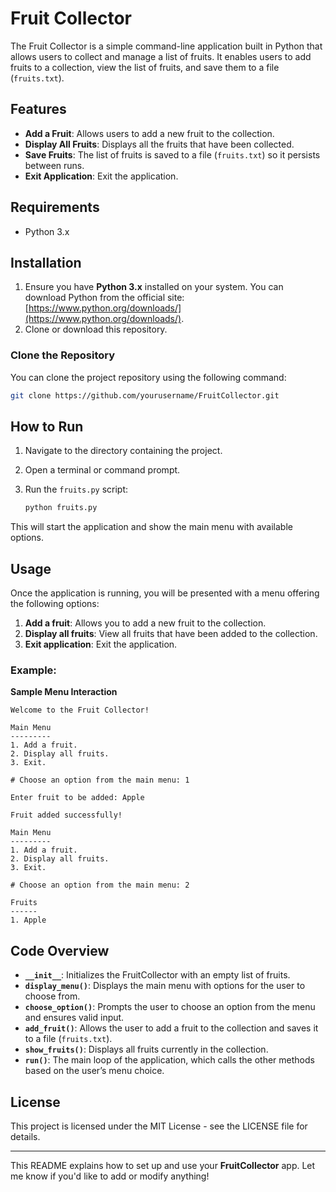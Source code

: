 # Fruit Collector

The Fruit Collector is a simple command-line application built in Python that allows users to collect and manage a list of fruits. It enables users to add fruits to a collection, view the list of fruits, and save them to a file (`fruits.txt`).

## Features

- **Add a Fruit**: Allows users to add a new fruit to the collection.
- **Display All Fruits**: Displays all the fruits that have been collected.
- **Save Fruits**: The list of fruits is saved to a file (`fruits.txt`) so it persists between runs.
- **Exit Application**: Exit the application.

## Requirements

- Python 3.x

## Installation

1. Ensure you have **Python 3.x** installed on your system. You can download Python from the official site: [https://www.python.org/downloads/](https://www.python.org/downloads/).
2. Clone or download this repository.

### Clone the Repository

You can clone the project repository using the following command:

```bash
git clone https://github.com/yourusername/FruitCollector.git
```

## How to Run

1. Navigate to the directory containing the project.
2. Open a terminal or command prompt.
3. Run the `fruits.py` script:

   ```bash
   python fruits.py
   ```

This will start the application and show the main menu with available options.

## Usage

Once the application is running, you will be presented with a menu offering the following options:

1. **Add a fruit**: Allows you to add a new fruit to the collection.
2. **Display all fruits**: View all fruits that have been added to the collection.
3. **Exit application**: Exit the application.

### Example:

**Sample Menu Interaction**

```plaintext
Welcome to the Fruit Collector!

Main Menu
---------
1. Add a fruit.
2. Display all fruits.
3. Exit.

# Choose an option from the main menu: 1

Enter fruit to be added: Apple

Fruit added successfully!

Main Menu
---------
1. Add a fruit.
2. Display all fruits.
3. Exit.

# Choose an option from the main menu: 2

Fruits
------
1. Apple
```

## Code Overview

- **`__init__`**: Initializes the FruitCollector with an empty list of fruits.
- **`display_menu()`**: Displays the main menu with options for the user to choose from.
- **`choose_option()`**: Prompts the user to choose an option from the menu and ensures valid input.
- **`add_fruit()`**: Allows the user to add a fruit to the collection and saves it to a file (`fruits.txt`).
- **`show_fruits()`**: Displays all fruits currently in the collection.
- **`run()`**: The main loop of the application, which calls the other methods based on the user’s menu choice.

## License

This project is licensed under the MIT License - see the LICENSE file for details.

---

This README explains how to set up and use your **FruitCollector** app. Let me know if you'd like to add or modify anything!
